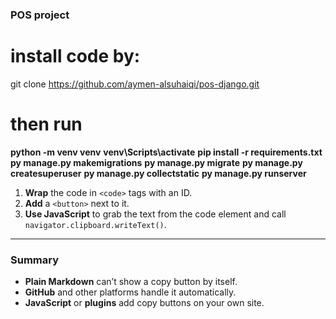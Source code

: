 ### POS project

# install code by:
git clone https://github.com/aymen-alsuhaiqi/pos-django.git

# then run 

**python -m venv venv**
**venv\Scripts\activate**
**pip install -r requirements.txt**
**py manage.py makemigrations**
**py manage.py migrate**
**py manage.py createsuperuser**
**py manage.py collectstatic**
**py manage.py runserver**
1. **Wrap** the code in `<code>` tags with an ID.
2. **Add** a `<button>` next to it.
3. **Use JavaScript** to grab the text from the code element and call `navigator.clipboard.writeText()`.

---

### Summary
- **Plain Markdown** can’t show a copy button by itself.  
- **GitHub** and other platforms handle it automatically.  
- **JavaScript** or **plugins** add copy buttons on your own site.
